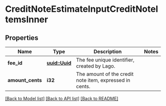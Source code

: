 # CreditNoteEstimateInputCreditNoteItemsInner

## Properties

Name | Type | Description | Notes
------------ | ------------- | ------------- | -------------
**fee_id** | [**uuid::Uuid**](uuid::Uuid.md) | The fee unique identifier, created by Lago. | 
**amount_cents** | **i32** | The amount of the credit note item, expressed in cents. | 

[[Back to Model list]](../README.md#documentation-for-models) [[Back to API list]](../README.md#documentation-for-api-endpoints) [[Back to README]](../README.md)



